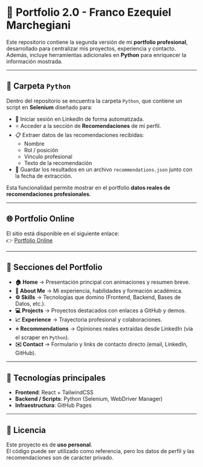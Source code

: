 # 📂 Portfolio 2.0 - Franco Ezequiel Marchegiani  

Este repositorio contiene la segunda versión de mi **portfolio profesional**, desarrollado para centralizar mis proyectos, experiencia y contacto.  
Además, incluye herramientas adicionales en **Python** para enriquecer la información mostrada.  

---

## 📂 Carpeta `Python`  

Dentro del repositorio se encuentra la carpeta `Python`, que contiene un script en **Selenium** diseñado para:  

- 🔐 Iniciar sesión en LinkedIn de forma automatizada.  
- ⭐ Acceder a la sección de **Recomendaciones** de mi perfil.  
- 📋 Extraer datos de las recomendaciones recibidas:  
  - Nombre  
  - Rol / posición  
  - Vínculo profesional  
  - Texto de la recomendación  
- 💾 Guardar los resultados en un archivo `recommendations.json` junto con la fecha de extracción.  

Esta funcionalidad permite mostrar en el portfolio **datos reales de recomendaciones profesionales**.  

---

## 🌐 Portfolio Online  

El sitio está disponible en el siguiente enlace:  
👉 [Portfolio Online](https://franco-ezequiel-marchegiani.github.io/Portfolio2.0/)  

---

## 📑 Secciones del Portfolio  

- **🏠 Home** → Presentación principal con animaciones y resumen breve.  
- **👤 About Me** → Mi experiencia, habilidades y formación académica.  
- **⚙️ Skills** → Tecnologías que domino (Frontend, Backend, Bases de Datos, etc.).  
- **💻 Projects** → Proyectos destacados con enlaces a GitHub y demos.  
- **📈 Experience** → Trayectoria profesional y colaboraciones.  
- **⭐ Recommendations** → Opiniones reales extraídas desde LinkedIn (vía el scraper en `Python`).  
- **✉️ Contact** → Formulario y links de contacto directo (email, LinkedIn, GitHub).  

---

## 🚀 Tecnologías principales  

- **Frontend**: React + TailwindCSS  
- **Backend / Scripts**: Python (Selenium, WebDriver Manager)  
- **Infraestructura**: GitHub Pages  

---

## 📄 Licencia  

Este proyecto es de **uso personal**.  
El código puede ser utilizado como referencia, pero los datos de perfil y las recomendaciones son de carácter privado.  
